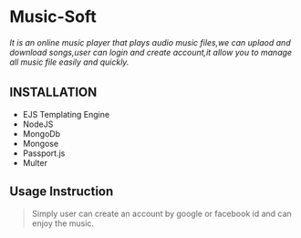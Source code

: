 # Music-Soft
######  It is an online music player that plays audio music files,we can uplaod and download songs,user can login and create account,it allow you to manage all music file easily and quickly.

## INSTALLATION 
 - EJS Templating Engine
 - NodeJS
 - MongoDb
 - Mongose
 - Passport.js
 - Multer
 
 ## Usage Instruction 
  > Simply user can create an account by google or facebook id and can enjoy the music.
